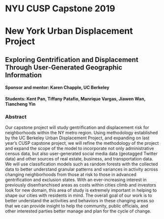 # NYU CUSP Capstone 2019
# New York Urban Displacement Project

## Exploring Gentrification and Displacement Through User-Generated Geographic Information

#### Sponsor and mentor: Karen Chapple, UC Berkeley
#### Students: Kent Pan, Tiffany Patafio, Manrique Vargas, Jiawen Wan, Tiancheng Yin

### Abstract
Our capstone project will study gentrification and displacement risk for neighborhoods within the NY metro region. Using methodology established by the UC Berkeley Urban Displacement Project, and expanding on last year’s CUSP capstone project, we will refine the methodology of the project and expand the scope of the model to incorporate not only administrative census data, but also user-generated social media data (geotagged Twitter data) and other sources of real estate, business, and transportation data. We will use classification models such as random forests with the collected data to better understand granular patterns and variances in activity across changing neighborhoods from those at risk to those in advanced gentrification and exclusion states. With an ever-increasing interest in previously disenfranchised areas as costs within cities climb and investors look for new domain, this area of study is extremely important in helping to shape our cities with residents in mind. The overall goal of our work is to better understand the activities and behaviors in these changing areas so that we can provide insight to help the community, public officials, and other interested parties better manage and plan for the cycle of change. 

